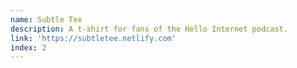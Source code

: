 ```yaml
---
name: Subtle Tee
description: A t-shirt for fans of the Hello Internet podcast.
link: 'https://subtletee.netlify.com'
index: 2
---
```


